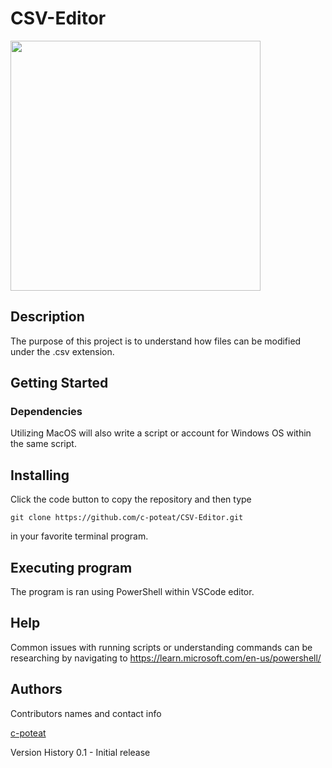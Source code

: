 # CSV-Editor

<img src="https://media.giphy.com/media/v1.Y2lkPTc5MGI3NjExZTgxZGNiZTMzOGI3OWEwYmE3NjgwMWM5NjYyMDU4NDFiNDkyMWJjYiZjdD1n/dXCJBfobvgJRuSnSJg/giphy.gif" width="400" height="400" />


## Description
The purpose of this project is to understand how files can be modified under the .csv extension.

## Getting Started

### Dependencies

Utilizing MacOS will also write a script or account for Windows OS within the same script.

## Installing

Click the code button to copy the repository and then type 

```
git clone https://github.com/c-poteat/CSV-Editor.git
```
in your favorite terminal program.

## Executing program
The program is ran using PowerShell within VSCode editor.

## Help

Common issues with running scripts or understanding commands can be researching by navigating to https://learn.microsoft.com/en-us/powershell/

## Authors
Contributors names and contact info

[c-poteat](https://github.com/c-poteat)

Version History
0.1 - Initial release


